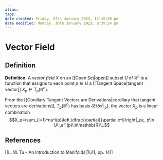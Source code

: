 ```yaml
---
alias: 
tags: 
date created: Friday, 27th January 2023, 12:19:00 pm
date modified: Monday, 30th January 2023, 9:39:24 pm
---
```

# Vector Field

## Definition

**Definition**. A _vector field_ $X$ on an [[Open Set|open]] subset $U$ of $\mathbb{R}^n$ is a function that assigns to each point $p\in U$ a [[Tangent Space|tangent vector]] $X_p \in T_p(\mathbb{R}^n)$. 

From the [[Corollary Tangent Vectors are Derivations|corollary that tangent vectors are derivations]], $T_p(\mathbb{R}^n)$ has basis $\{\partial/\partial x^i|_p\}$, the vector $X_p$ is a linear combination
$$X_p=\sum_{i=1}^na^i(p)\left.\dfrac{\partial}{\partial x^i}\right|_p\;, p\in U\;,a^i(p)\in\mathbb{R}\;.$$

## References

[[L. W. Tu - An Introduction to Manifolds|Tu11, pp. 14]]
